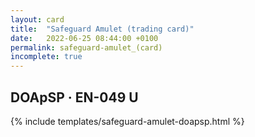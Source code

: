 ```yaml
---
layout: card
title:  "Safeguard Amulet (trading card)"
date:   2022-06-25 08:44:00 +0100
permalink: safeguard-amulet_(card)
incomplete: true
---
```


## DOApSP &middot; EN-049 U

{% include templates/safeguard-amulet-doapsp.html %}